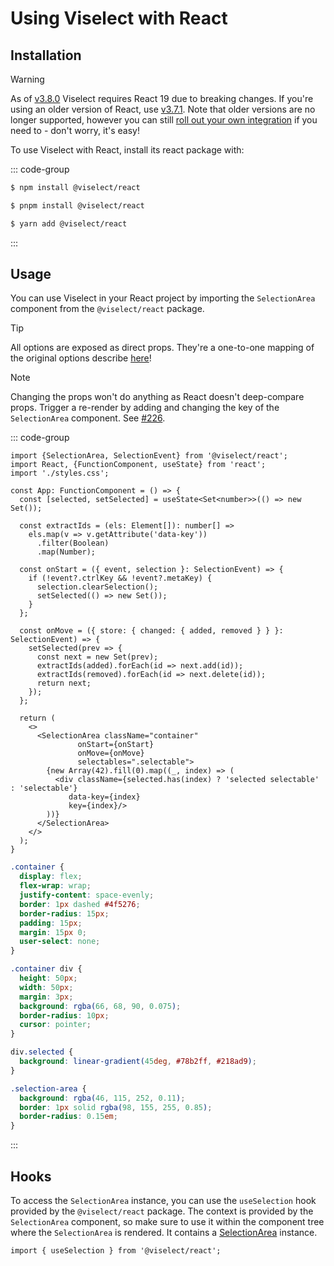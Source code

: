 # Using Viselect with React

<!--@include: ../../parts/custom-integration-note.md-->

## Installation

> [!WARNING]
> As of [v3.8.0](https://github.com/simonwep/viselect/releases/tag/v3.8.0) Viselect requires React 19 due to breaking changes.
> If you're using an older version of React, use [v3.7.1](https://github.com/simonwep/viselect/releases/tag/v3.7.1).
> Note that older versions are no longer supported, however you can still [roll out your own integration](../custom-integration.md) if you need to - don't worry, it's easy!

To use Viselect with React, install its react package with:

::: code-group

```sh [npm]
$ npm install @viselect/react
```

```sh [pnpm]
$ pnpm install @viselect/react
```

```sh [yarn]
$ yarn add @viselect/react
```

:::

## Usage

You can use Viselect in your React project by importing the `SelectionArea` component from the `@viselect/react` package.

> [!TIP]
> All options are exposed as direct props.
> They're a one-to-one mapping of the original options describe [here](../api-reference.md#selectionoptions)!

> [!NOTE]
> Changing the props won't do anything as React doesn't deep-compare props.
> Trigger a re-render by adding and changing the key of the `SelectionArea` component.
> See [#226](https://github.com/simonwep/viselect/issues/226).

::: code-group

```tsx [App.tsx]
import {SelectionArea, SelectionEvent} from '@viselect/react';
import React, {FunctionComponent, useState} from 'react';
import './styles.css';

const App: FunctionComponent = () => {
  const [selected, setSelected] = useState<Set<number>>(() => new Set());

  const extractIds = (els: Element[]): number[] =>
    els.map(v => v.getAttribute('data-key'))
      .filter(Boolean)
      .map(Number);

  const onStart = ({ event, selection }: SelectionEvent) => {
    if (!event?.ctrlKey && !event?.metaKey) {
      selection.clearSelection();
      setSelected(() => new Set());
    }
  };

  const onMove = ({ store: { changed: { added, removed } } }: SelectionEvent) => {
    setSelected(prev => {
      const next = new Set(prev);
      extractIds(added).forEach(id => next.add(id));
      extractIds(removed).forEach(id => next.delete(id));
      return next;
    });
  };

  return (
    <>
      <SelectionArea className="container"
               onStart={onStart}
               onMove={onMove}
               selectables=".selectable">
        {new Array(42).fill(0).map((_, index) => (
          <div className={selected.has(index) ? 'selected selectable' : 'selectable'}
             data-key={index}
             key={index}/>
        ))}
      </SelectionArea>
    </>
  );
}
```

```css [styles.css]
.container {
  display: flex;
  flex-wrap: wrap;
  justify-content: space-evenly;
  border: 1px dashed #4f5276;
  border-radius: 15px;
  padding: 15px;
  margin: 15px 0;
  user-select: none;
}

.container div {
  height: 50px;
  width: 50px;
  margin: 3px;
  background: rgba(66, 68, 90, 0.075);
  border-radius: 10px;
  cursor: pointer;
}

div.selected {
  background: linear-gradient(45deg, #78b2ff, #218ad9);
}

.selection-area {
  background: rgba(46, 115, 252, 0.11);
  border: 1px solid rgba(98, 155, 255, 0.85);
  border-radius: 0.15em;
}
```

:::

## Hooks

To access the `SelectionArea` instance, you can use the `useSelection` hook provided by the `@viselect/react` package.
The context is provided by the `SelectionArea` component, so make sure to use it within the component tree where the `SelectionArea` is rendered.
It contains a [SelectionArea](../api-reference.md) instance.

```tsx
import { useSelection } from '@viselect/react';
```
